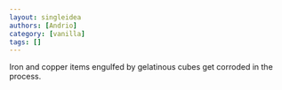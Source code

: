 ```yaml
---
layout: singleidea
authors: [Andrio]
category: [vanilla]
tags: []
---
```

Iron and copper items engulfed by gelatinous cubes get corroded in the process.
